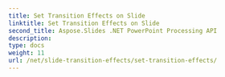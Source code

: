 ```yaml
---
title: Set Transition Effects on Slide
linktitle: Set Transition Effects on Slide
second_title: Aspose.Slides .NET PowerPoint Processing API
description: 
type: docs
weight: 11
url: /net/slide-transition-effects/set-transition-effects/
---
```

